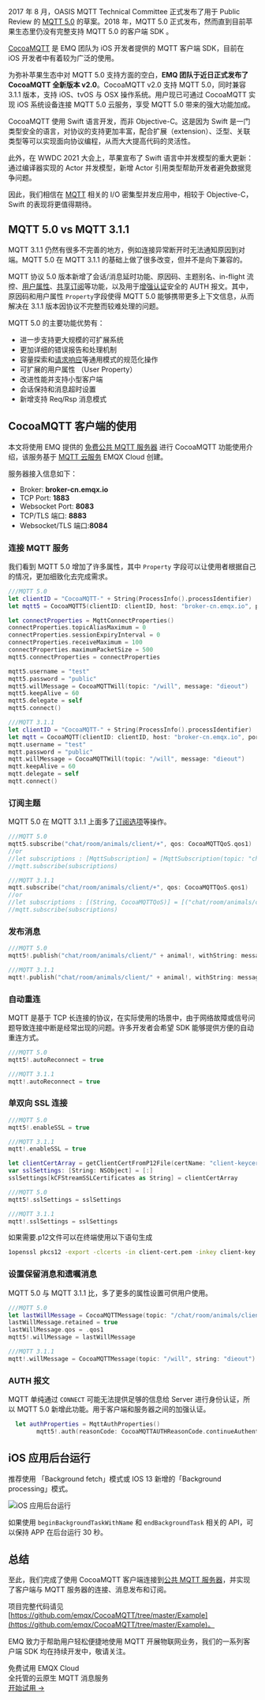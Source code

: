 2017 年 8 月，OASIS MQTT Technical Committee 正式发布了用于 Public Review 的 [MQTT 5.0](https://www.emqx.com/zh/mqtt/mqtt5) 的草案。2018 年，MQTT 5.0 正式发布，然而直到目前苹果生态里仍没有完整支持 MQTT 5.0 的客户端 SDK 。

[CocoaMQTT](https://github.com/emqx/CocoaMQTT) 是 EMQ 团队为 iOS 开发者提供的 MQTT 客户端 SDK，目前在 iOS 开发者中有着较为广泛的使用。

为弥补苹果生态中对 MQTT 5.0 支持方面的空白，**EMQ 团队于近日正式发布了 CocoaMQTT 全新版本 v2.0**。CocoaMQTT v2.0 支持 MQTT 5.0，同时兼容 3.1.1 版本，支持 iOS、tvOS 与 OSX 操作系统。用户现已可通过 CocoaMQTT 实现 iOS 系统设备连接 MQTT 5.0 云服务，享受 MQTT 5.0 带来的强大功能加成。

CocoaMQTT 使用 Swift 语言开发，而非 Objective-C。这是因为 Swift 是一门类型安全的语言，对协议的支持更加丰富，配合扩展（extension）、泛型、关联类型等可以实现面向协议编程，从而大大提高代码的灵活性。

此外，在 WWDC 2021 大会上，苹果宣布了 Swift 语言中并发模型的重大更新：通过编译器实现的 Actor 并发模型，新增 Actor 引用类型帮助开发者避免数据竞争问题。

因此，我们相信在 [MQTT](https://www.emqx.com/zh/mqtt) 相关的 I/O 密集型并发应用中，相较于 Objective-C，Swift 的表现将更值得期待。

## MQTT 5.0 vs MQTT 3.1.1

MQTT 3.1.1 仍然有很多不完善的地方，例如连接异常断开时无法通知原因到对端。MQTT 5.0 在 MQTT 3.1.1 的基础上做了很多改变，但并不是向下兼容的。

MQTT 协议 5.0 版本新增了会话/消息延时功能、原因码、主题别名、in-flight 流控、[用户属性](https://www.emqx.com/zh/blog/mqtt5-user-properties)、[共享订阅](https://www.emqx.com/zh/blog/introduction-to-mqtt5-protocol-shared-subscription)等功能，以及用于[增强认证](https://www.emqx.com/zh/blog/mqtt5-enhanced-authentication)安全的 AUTH 报文。其中，原因码和用户属性 `Property`字段使得 MQTT 5.0 能够携带更多上下文信息，从而解决在 3.1.1 版本因协议不完整而较难处理的问题。

MQTT 5.0 的主要功能优势有：

- 进一步支持更大规模的可扩展系统
- 更加详细的错误报告和处理机制
- 容量探索和[请求响应](https://www.emqx.com/zh/blog/mqtt5-request-response)等通用模式的规范化操作
- 可扩展的用户属性 （User Property）
- 改进性能并支持小型客户端
- 会话保持和消息超时设置
- 新增支持 Req/Rsp 消息模式

## CocoaMQTT 客户端的使用

本文将使用 EMQ 提供的 [免费公共 MQTT 服务器](https://www.emqx.com/zh/mqtt/public-mqtt5-broker) 进行 CocoaMQTT 功能使用介绍，该服务基于 [MQTT 云服务](https://www.emqx.com/zh/cloud) EMQX Cloud 创建。

服务器接入信息如下：

- Broker: **broker-cn.emqx.io**
- TCP Port: **1883**
- Websocket Port: **8083**
- TCP/TLS 端口: **8883**
- Websocket/TLS 端口:**8084**

### 连接 MQTT 服务

我们看到 MQTT 5.0 增加了许多属性，其中 `Property` 字段可以让使用者根据自己的情况，更加细致化去完成需求。

```swift
///MQTT 5.0
let clientID = "CocoaMQTT-" + String(ProcessInfo().processIdentifier)
let mqtt5 = CocoaMQTT5(clientID: clientID, host: "broker-cn.emqx.io", port: 1883)

let connectProperties = MqttConnectProperties()
connectProperties.topicAliasMaximum = 0
connectProperties.sessionExpiryInterval = 0
connectProperties.receiveMaximum = 100
connectProperties.maximumPacketSize = 500
mqtt5.connectProperties = connectProperties

mqtt5.username = "test"
mqtt5.password = "public"
mqtt5.willMessage = CocoaMQTTWill(topic: "/will", message: "dieout")
mqtt5.keepAlive = 60
mqtt5.delegate = self
mqtt5.connect()

///MQTT 3.1.1
let clientID = "CocoaMQTT-" + String(ProcessInfo().processIdentifier)
let mqtt = CocoaMQTT(clientID: clientID, host: "broker-cn.emqx.io", port: 1883)
mqtt.username = "test"
mqtt.password = "public"
mqtt.willMessage = CocoaMQTTWill(topic: "/will", message: "dieout")
mqtt.keepAlive = 60
mqtt.delegate = self
mqtt.connect()

```

### 订阅主题

MQTT 5.0 在 MQTT 3.1.1 上面多了[订阅选项](https://www.emqx.com/zh/blog/subscription-identifier-and-subscription-options)等操作。

```swift
///MQTT 5.0
mqtt5.subscribe("chat/room/animals/client/+", qos: CocoaMQTTQoS.qos1)
//or
//let subscriptions : [MqttSubscription] = [MqttSubscription(topic: "chat/room/animals/client/+"),MqttSubscription(topic: "chat/room/foods/client/+"),MqttSubscription(topic: "chat/room/trees/client/+")]
//mqtt.subscribe(subscriptions)

///MQTT 3.1.1
mqtt.subscribe("chat/room/animals/client/+", qos: CocoaMQTTQoS.qos1)
//or
//let subscriptions : [(String, CocoaMQTTQoS)] = [("chat/room/animals/client/+", qos: CocoaMQTTQoS.qos1),("chat/room/foods/client/+", qos: CocoaMQTTQoS.qos1),("chat/room/trees/client/+", qos: CocoaMQTTQoS.qos1)]
//mqtt.subscribe(subscriptions)

```

### 发布消息

```swift
///MQTT 5.0
mqtt5!.publish("chat/room/animals/client/" + animal!, withString: message!, qos: .qos1, DUP: false, retained: false, properties: publishProperties)

///MQTT 3.1.1
mqtt!.publish("chat/room/animals/client/" + animal!, withString: message!, qos: .qos1)

```

### 自动重连

MQTT 是基于 TCP 长连接的协议，在实际使用的场景中，由于网络故障或信号问题导致连接中断是经常出现的问题。许多开发者会希望 SDK 能够提供方便的自动重连方式。

```swift
///MQTT 5.0
mqtt5!.autoReconnect = true

///MQTT 3.1.1
mqtt!.autoReconnect = true
```

### 单双向 SSL 连接

```swift
///MQTT 5.0
mqtt5!.enableSSL = true

///MQTT 3.1.1
mqtt!.enableSSL = true

let clientCertArray = getClientCertFromP12File(certName: "client-keycert", certPassword: "MySecretPassword")
var sslSettings: [String: NSObject] = [:]
sslSettings[kCFStreamSSLCertificates as String] = clientCertArray

///MQTT 5.0
mqtt5!.sslSettings = sslSettings

///MQTT 3.1.1
mqtt!.sslSettings = sslSettings

```

如果需要.p12文件可以在终端使用以下语句生成

```bash
1openssl pkcs12 -export -clcerts -in client-cert.pem -inkey client-key.pem -out client.p12
```

### 设置保留消息和遗嘱消息

MQTT 5.0 与 MQTT 3.1.1 比，多了更多的属性设置可供用户使用。

```swift
///MQTT 5.0
let lastWillMessage = CocoaMQTTMessage(topic: "/chat/room/animals/client/Sheep", string: "dieout")
lastWillMessage.retained = true
lastWillMessage.qos = .qos1
mqtt5!.willMessage = lastWillMessage

///MQTT 3.1.1
mqtt!.willMessage = CocoaMQTTMessage(topic: "/will", string: "dieout")

```

### AUTH 报文

MQTT 单纯通过 `CONNECT` 可能无法提供足够的信息给 Server 进行身份认证，所以 MQTT 5.0 新增此功能。用于客户端和服务器之间的加强认证。

```swift
  let authProperties = MqttAuthProperties()
        mqtt5!.auth(reasonCode: CocoaMQTTAUTHReasonCode.continueAuthentication, authProperties: authProperties)
```

## iOS 应用后台运行

推荐使用 「Background fetch」模式或 IOS 13 新增的「Background processing」模式。

![iOS 应用后台运行](https://assets.emqx.com/images/7d487fe5022b5c2785c4df43adf9f983.png)

如果使用 `beginBackgroundTaskWithName` 和 `endBackgroundTask` 相关的 API，可以保持 APP 在后台运行 30 秒。

 

## 总结

至此，我们完成了使用 CocoaMQTT 客户端连接到[公共 MQTT 服务器](https://www.emqx.com/zh/blog/popular-online-public-mqtt-brokers)，并实现了客户端与 MQTT 服务器的连接、消息发布和订阅。

项目完整代码请见 [https://github.com/emqx/CocoaMQTT/tree/master/Example](https://github.com/emqx/CocoaMQTT/tree/master/Example)。

EMQ 致力于帮助用户轻松便捷地使用 MQTT 开展物联网业务，我们的一系列客户端 SDK 均在持续开发中，敬请关注。


<section class="promotion">
    <div>
        免费试用 EMQX Cloud
        <div class="is-size-14 is-text-normal has-text-weight-normal">全托管的云原生 MQTT 消息服务</div>
    </div>
    <a href="https://accounts-zh.emqx.com/signup?continue=https://cloud.emqx.com/console/deployments/0?oper=new" class="button is-gradient px-5">开始试用 →</a >
</section>
